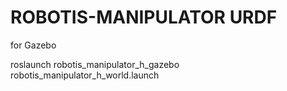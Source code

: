 # ROBOTIS-MANIPULATOR URDF

for Gazebo
 
 roslaunch robotis_manipulator_h_gazebo robotis_manipulator_h_world.launch

